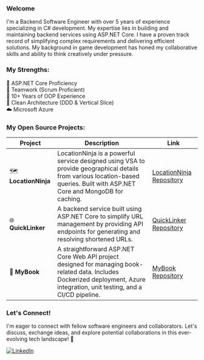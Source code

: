 ### Welcome
I'm a Backend Software Engineer with over 5 years of experience specializing in C# development. My expertise lies in building and maintaining backend services using ASP.NET Core. I have a proven track record of simplifying complex requirements and delivering efficient solutions. My background in game development has honed my collaborative skills and ability to think creatively under pressure.

### My Strengths:
🚀 ASP.NET Core Proficiency  
🤝 Teamwork (Scrum Proficient)  
🧠 10+ Years of OOP Experience  
📐 Clean Architecture (DDD & Vertical Slice)  
☁️ Microsoft Azure  

### My Open Source Projects: 

| Project              | Description                                                                                                                                                | Link                                                                |
|----------------------|------------------------------------------------------------------------------------------------------------------------------------------------------------|---------------------------------------------------------------------|
| 🗺️ **LocationNinja**   | LocationNinja is a powerful service designed using VSA to provide geographical details from various location-based queries. Built with ASP.NET Core and MongoDB for caching.                                | [LocationNinja Repository](https://github.com/emaadgh/LocationNinja) |
| 🌐 **QuickLinker**    | A backend service built using ASP.NET Core to simplify URL management by providing API endpoints for generating and resolving shortened URLs.               | [QuickLinker Repository](https://github.com/emaadgh/QuickLinker)     |
| 📘 **MyBook**         | A straightforward ASP.NET Core Web API project designed for managing book-related data. Includes Dockerized deployment, Azure integration, unit testing, and a CI/CD pipeline. | [MyBook Repository](https://github.com/emaadgh/mybook)      

### Let's Connect!
I'm eager to connect with fellow software engineers and collaborators. Let's discuss, exchange ideas, and explore potential collaborations in this ever-evolving tech landscape! 🌟

[![LinkedIn](https://img.shields.io/badge/-LinkedIn-blue?style=flat-square&logo=linkedin)](https://www.linkedin.com/in/emaad1)
